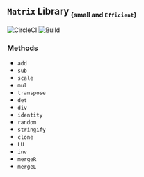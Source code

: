 ## `Matrix`  Library<sub><small> {small and `Efficient`}</small></sub>

![CircleCI](https://circleci.com/gh/SC0d3r/matrix.svg?style=shield&circle-token=b527ec4b6d9916f5144a9b9bf74ada6783d0474a) ![Build](https://img.shields.io/circleci/token/b527ec4b6d9916f5144a9b9bf74ada6783d0474a/project/github/SC0d3r/matrix/master.svg)


### Methods

* `add`
* `sub`
* `scale`
* `mul`
* `transpose`
* `det`
* `div`
* `identity`
* `random`
* `stringify`
* `clone`
* `LU`
* `inv`
* `mergeR`
* `mergeL`